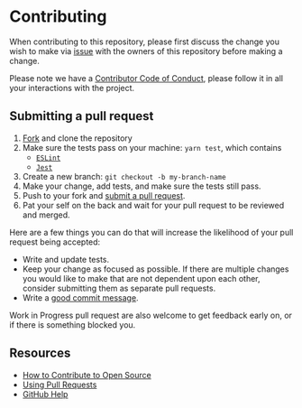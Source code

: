 # Contributing
[issues]: https://github.com/technote-space/github-action-pr-helper/issues
[fork]: https://github.com/technote-space/github-action-pr-helper/fork
[pr]: https://github.com/technote-space/github-action-pr-helper/compare
[eslint]: https://eslint.org/
[jest]: https://jestjs.io/
[code-of-conduct]: CODE_OF_CONDUCT.md

When contributing to this repository, please first discuss the change you wish to make via [issue][issues] with the owners of this repository before making a change. 

Please note we have a [Contributor Code of Conduct][code-of-conduct], please follow it in all your interactions with the project.

## Submitting a pull request

1. [Fork][fork] and clone the repository
1. Make sure the tests pass on your machine: `yarn test`, which contains
   - [`ESLint`][eslint]
   - [`Jest`][jest]
1. Create a new branch: `git checkout -b my-branch-name`
1. Make your change, add tests, and make sure the tests still pass.
1. Push to your fork and [submit a pull request][pr].
1. Pat your self on the back and wait for your pull request to be reviewed and merged.

Here are a few things you can do that will increase the likelihood of your pull request being accepted:
- Write and update tests.
- Keep your change as focused as possible. If there are multiple changes you would like to make that are not dependent upon each other, consider submitting them as separate pull requests.
- Write a [good commit message](https://github.com/erlang/otp/wiki/writing-good-commit-messages).

Work in Progress pull request are also welcome to get feedback early on, or if there is something blocked you.

## Resources

- [How to Contribute to Open Source](https://opensource.guide/how-to-contribute/)
- [Using Pull Requests](https://help.github.com/articles/about-pull-requests/)
- [GitHub Help](https://help.github.com)
